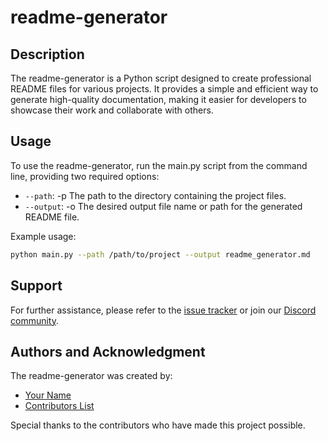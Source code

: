 # readme-generator

## Description
The readme-generator is a Python script designed to create professional README files for various projects. It provides a simple and efficient way to generate high-quality documentation, making it easier for developers to showcase their work and collaborate with others.

## Usage
To use the readme-generator, run the main.py script from the command line, providing two required options:

*   `--path`: -p The path to the directory containing the project files.
*   `--output`: -o The desired output file name or path for the generated README file.

Example usage:
```bash
python main.py --path /path/to/project --output readme_generator.md
```

## Support
For further assistance, please refer to the [issue tracker](https://github.com/username/reddit-genator/issues) or join our [Discord community](https://discord.gg/username).

## Authors and Acknowledgment
The readme-generator was created by:
*   [Your Name](mailto:your.email@example.com)
*   [Contributors List](https://github.com/username/reddit-genator/contributors)

Special thanks to the contributors who have made this project possible.